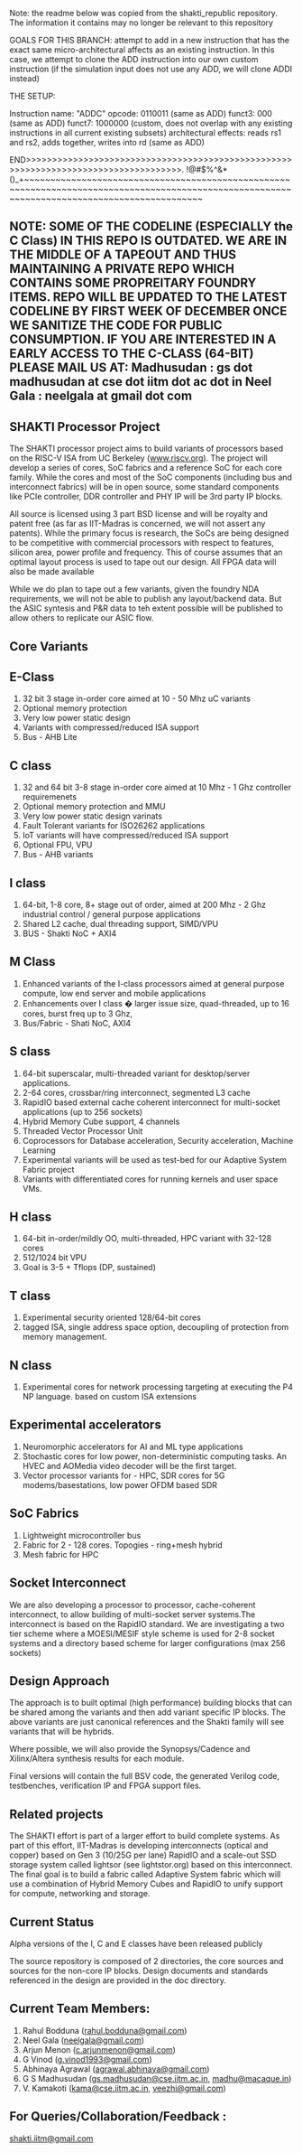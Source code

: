 Note: the readme below was copied from the shakti_republic repository. The information it contains may no longer be relevant to this repository

GOALS FOR THIS BRANCH: attempt to add in a new instruction that has the exact same micro-architectural affects as an existing instruction.
In this case, we attempt to clone the ADD instruction into our own custom instruction (if the simulation input does not use any ADD, we will clone ADDI instead)

THE SETUP:

Instruction name: "ADDC"
opcode: 0110011 (same as ADD)
funct3: 000 (same as ADD)
funct7: 1000000 (custom, does not overlap with any existing instructions in all current existing subsets)
architectural effects: reads rs1 and rs2, adds together, writes into rd (same as ADD)

END>>>>>>>>>>>>>>>>>>>>>>>>>>>>>>>>>>>>>>>>>>>>>>>>>>>>>>>>>>>>>>>>>>>>>>>>>>>>>>>>>>>>.
!@#$%^&*()_+~~~~~~~~~~~~~~~~~~~~~~~~~~~~~~~~~~~~~~~~~~~~~~~~~~~~~~~~~~~~~~~~~~~~~~~~~~~~~~~~~~~~~~~~~~~~~~~~~~~~~~~~~~~~~~~~~~~~~~~~~~~~~~~~~~~~~~~~~~~~~~

NOTE: 
SOME OF THE CODELINE (ESPECIALLY the C Class) IN THIS REPO IS OUTDATED. WE ARE IN THE MIDDLE OF A TAPEOUT AND THUS MAINTAINING A PRIVATE REPO WHICH CONTAINS SOME PROPREITARY FOUNDRY ITEMS. 
REPO WILL BE UPDATED TO THE LATEST CODELINE BY FIRST WEEK OF DECEMBER ONCE WE SANITIZE THE CODE FOR PUBLIC CONSUMPTION.
IF YOU ARE INTERESTED IN A EARLY ACCESS TO THE C-CLASS (64-BIT) PLEASE MAIL US AT:
Madhusudan : gs dot madhusudan at cse dot iitm dot ac dot in
Neel Gala  : neelgala at gmail dot com
----------------------------------------------------------------------------------------------------------------------------

SHAKTI Processor Project
-------------------------

The SHAKTI processor project aims to build variants of processors based on the RISC-V ISA from UC Berkeley (www.riscv.org). 
The project will develop a series of cores, SoC fabrics and a reference SoC for each core family. 
While the cores and most of the SoC components (including bus and interconnect fabrics) will be in open source, 
some standard components like PCIe controller, DDR controller and PHY IP will be 3rd party IP blocks.

All source is licensed using 3 part BSD license and will be royalty and patent free (as far as IIT-Madras is concerned, 
we will not assert any patents). While the primary focus is research, the SoCs are being designed to be competitive 
with commercial processors with respect to features, silicon area, power profile 
and frequency. This of course assumes that an optimal layout process is used to tape out our design. All FPGA data 
will also be made available

While we do plan to tape out a few variants, given the foundry NDA requirements, we will not be able to 
publish any layout/backend data. But the ASIC syntesis and P&R data to teh extent possible will be published
to allow others to replicate our ASIC flow.


Core Variants
--------------

E-Class
-------
1. 32 bit 3 stage in-order core aimed at 10 - 50 Mhz uC variants
2. Optional memory protection
3. Very low power static design
4. Variants with compressed/reduced ISA support
5. Bus - AHB Lite

C class 
-------
1. 32 and 64 bit 3-8 stage in-order core aimed at 10 Mhz - 1 Ghz controller requiremenets
2. Optional memory protection and MMU
3. Very low power static design varinats
4. Fault Tolerant variants for ISO26262 applications
5. IoT variants will have compressed/reduced ISA support
6. Optional FPU, VPU
7. Bus - AHB variants

I class
-------
1. 64-bit, 1-8 core, 8+ stage out of order, aimed at 200 Mhz - 2 Ghz industrial control / general purpose applications
2. Shared L2 cache, dual threading support, SIMD/VPU
3. BUS - Shakti NoC + AXI4

M Class
-------
1. Enhanced variants of the I-class processors aimed at general purpose compute, low end server and mobile applications
2. Enhancements over I class � larger issue size, quad-threaded, up to 16 cores, burst freq up to 3 Ghz, 
3. Bus/Fabric - Shati NoC, AXI4

S class
-------
1. 64-bit superscalar, multi-threaded variant for desktop/server applications.
2. 2-64 cores, crossbar/ring interconnect, segmented L3 cache
3. RapidIO based external cache coherent interconnect for multi-socket applications (up to 256 sockets)
4. Hybrid Memory Cube support, 4 channels    
5. Threaded Vector Processor Unit
6. Coprocessors for Database acceleration, Security acceleration, Machine Learning
7. Experimental variants will be used as test-bed for our Adaptive System Fabric project  
8. Variants with differentiated cores for running kernels and user space VMs.

H class
-------
1. 64-bit in-order/mildly OO, multi-threaded, HPC variant with 32-128 cores
2. 512/1024 bit VPU
3. Goal is 3-5 + Tflops (DP, sustained)

T class
-------
1. Experimental security oriented 128/64-bit cores
2. tagged ISA, single address space option, decoupling of protection from memory management.
	
N class
-------
1. Experimental cores for network processing targeting at executing the P4 NP language. based on custom ISA extensions

Experimental accelerators
-------------------------
1. Neuromorphic accelerators for AI and ML type applications
2. Stochastic cores for low power, non-deterministic computing tasks. An HVEC and AOMedia video decoder will be the first target.
3. Vector processor variants for - HPC, SDR cores for 5G modems/basestations, low power OFDM based SDR
	
SoC Fabrics
-----------
1. Lightweight  microcontroller bus
2. Fabric for 2 - 128 cores. Topogies - ring+mesh hybrid
3. Mesh fabric for HPC 


Socket Interconnect
-------------------

We are also developing a processor to processor, cache-coherent interconnect, to allow building of 
multi-socket server systems.The interconnect is based on the RapidIO standard. We are investigating 
a two tier scheme where a MOESI/MESIF style scheme is 
used for 2-8 socket systems and a directory based scheme for larger configurations (max 256 sockets)


Design Approach
---------------

The approach is to built optimal (high performance) building blocks that can be shared among the variants and 
then add variant specific IP blocks. The above variants are just canonical references and the Shakti family will
see variants that will be hybrids.


Where  possible, we will also provide the Synopsys/Cadence and Xilinx/Altera synthesis results for each module.


Final versions will contain the full BSV code, the generated Verilog code, testbenches, verification IP and FPGA support files.


Related projects
----------------
The SHAKTI effort is part of a larger effort to build complete systems. As part of this effort, 
IIT-Madras is developing interconnects (optical and copper) based on Gen 3 (10/25G per lane) RapidIO and 
a scale-out SSD storage system called lightsor (see lightstor.org) 
based on this interconnect. The final goal is to build a fabric called Adaptive System fabric 
which will use a combination of  Hybrid Memory Cubes and RapidIO to  unify support for compute, networking and storage.

Current Status
--------------
Alpha versions of the I, C and E classes have been released publicly

The source repository is composed of 2 directories, the core sources and sources for the non-core IP blocks.
Design documents and standards referenced in the design are provided in the doc directory.


Current Team Members: 
---------------------
1. Rahul Bodduna    (rahul.bodduna@gmail.com)
2. Neel Gala 	    (neelgala@gmail.com)
3. Arjun Menon      (c.arjunmenon@gmail.com)
4. G Vinod          (g.vinod1993@gmail.com) 
5. Abhinaya Agrawal (agrawal.abhinaya@gmail.com)
6. G S Madhusudan   (gs.madhusudan@cse.iitm.ac.in, madhu@macaque.in)
7. V. Kamakoti      (kama@cse.iitm.ac.in, veezhi@gmail.com)

For Queries/Collaboration/Feedback :
--------------------------------------

shakti.iitm@gmail.com
